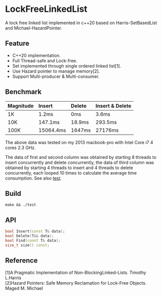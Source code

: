 # LockFreeLinkedList
A lock free linked list implemented in c++20 based on Harris-SetBasedList and Michael-HazardPointer.
## Feature
  * C++20 implementation.
  * Full Thread-safe and Lock-free.
  * Set implemented through single ordered linked list[1].
  * Use Hazard pointer to manage memory[2].
  * Support Multi-producer & Multi-consumer.
## Benchmark

  Magnitude     | Insert      | Delete      | Insert & Delete|
  :-----------  | :-----------| :-----------| :-----------------
  1K            | 1.2ms       | 0ms         | 3.6ms
  10K           | 147.1ms     | 18.9ms      | 293.5ms
  100K          | 15064.4ms   | 1647ms      | 27176ms
  
The above data was tested on my 2013 macbook-pro with Intel Core i7 4 cores 2.3 GHz.

The data of first and second column was obtained by starting 8 threads to insert concurrently and delete concurrently, the data of third column was obtained by starting 4 threads to insert and 4 threads to delete concurrently, each looped 10 times to calculate the average time consumption.
See also [test](test.cc).
## Build
```
make && ./test
```
## API
```C++
bool Insert(const T& data);
bool Delete(T&& data);
bool Find(const T& data);
size_t size() const;
```
## Reference
[1]A Pragmatic Implementation of Non-BlockingLinked-Lists. Timothy L.Harris\
[2]Hazard Pointers: Safe Memory Reclamation for Lock-Free Objects. Maged M. Michael

